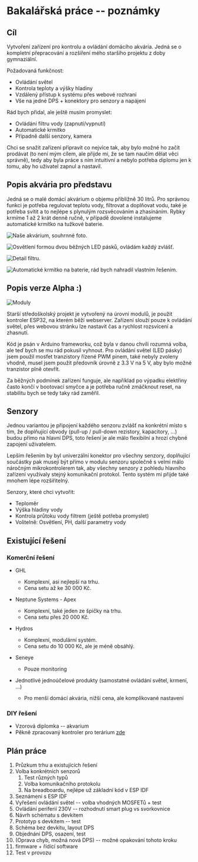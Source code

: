 # Bakalářská práce -- poznámky

## Cíl
Vytvoření zařízení pro kontrolu a ovládání domácího akvária. Jedná se o kompletní přepracování a rozšíření mého staršího projektu z doby gymnaziální.

Požadovaná funkčnost:
- Ovládání světel
- Kontrola teploty a výšky hladiny
- Vzdálený přístup k systému přes webové rozhraní
- Vše na jedné DPS + konektory pro senzory a napájení

Rád bych přidal, ale ještě musím promyslet:
- Ovládání filtru vody (zapnutí/vypnutí)
- Automatické krmítko
- Případně další senzory, kamera

Chci se snažit zařízení připravit co nejvíce tak, aby bylo možné ho začít prodávat (to není mým cílem, ale přijde mi, že se tam naučím dělat věci správně), tedy aby byla práce s ním intuitivní a nebylo potřeba diplomu jen k tomu, aby ho uživatel zapnul a nastavil.

## Popis akvária pro představu
Jedná se o malé domácí akvárium o objemu přibližně 30 litrů. Pro správnou funkci je potřeba regulovat teplotu vody, filtrovat a doplňovat vodu, také je potřeba svítit a to nejlépe s plynulým rozsvěcováním a zhasínáním. Rybky krmíme 1 až 2 krát denně ručně, v případě dovolené instalujeme automatické krmítko na tužkové baterie.

![Naše akvárium, souhrnné foto.](./img/akvarko.jpg)

![Osvětlení formou dvou běžných LED pásků, ovládám každý zvlášť.](./img/svetla.jpg)

![Detail filtru.](./img/filtr.jpg)

![Automatické krmítko na baterie, rád bych nahradil vlastním řešením.](./img/krmitko.jpg)

## Popis verze Alpha :)
![Moduly](./img/moduly.jpg)

Starší středoškolský projekt je vytvořený na úrovni modulů, je použit kontroler ESP32, na kterém běží webserver. Zařízení slouží pouze k ovládání světel, přes webovou stránku lze nastavit čas a rychlost rozsvícení a zhasnutí.

Kód je psán v Arduino frameworku, což byla v danou chvíli rozumná volba, ale teď bych se mu rád pokusil vyhnout. 
Pro ovládání světel (LED pásky) jsem použil mosfet tranzistory řízené PWM pinem, také nebyly zvoleny vhodně, musel jsem použít předovník úrovně z 3.3 V na 5 V, aby bylo možné tranzistor plně otevřít.

Za běžných podmínek zařízení funguje, ale například po výpadku elektřiny často končí v bootovací smyčce a je potřeba ručně zmáčknout reset, na stabilitu bych se tedy taky rád zaměřil.

## Senzory
Jednou variantou je připojení každého senzoru zvlášť na konkrétní místo s tím, že doplňující obvody (pull-up / pull-down rezistory, kapacitory, ...) budou přímo na hlavní DPS, toto řešení je ale málo flexibilní a hrozí chybné zapojení uživatelem.

Lepším řešením by byl univerzální konektor pro všechny senzory, doplňující součástky pak musejí být přímo v modulu senzoru společně s velmi málo náročným mikrokontrolerem tak, aby všechny senzory z pohledu hlavního zařízení využívaly stejný komunikační protokol. Tento systém mi přijde také mnohem lépe rozšiřitelný.

Senzory, které chci vytvořit:
- Teploměr
- Výška hladiny vody
- Kontrola průtoku vody filtrem (ještě potřeba promyslet)
- Volitelně: Osvětlení, PH, další parametry vody

## Existující řešení
### Komerční řešení
- GHL
  - Komplexní, asi nejlepší na trhu.
  - Cena setu až ke 30 000 Kč.
  
- Neptune Systems - Apex
  - Komplexní, také jeden ze špičky na trhu.
  - Cena setu přes 20 000 Kč.
  
- Hydros
  - Komplexní, modulární systém.
  - Cena setu do 10 000 Kč, ale je méně obsáhlý.
  
- Seneye
  - Pouze monitoring
  
- Jednotlivé jednoúčelové produkty (samostatné ovládání světel, krmení, ...)
  - Pro menší domácí akvária, nižší cena, ale komplikované nastavení 

### DIY řešení
- Vzorová diplomka -- akvarium
- Pěkně zpracovaný kontroler pro terárium [zde](https://brushknight.medium.com/terrarium-controller-idea-%EF%B8%8F-v1-4-b8ee96cfbd22)

## Plán práce
1. Průzkum trhu a existujících řešení
2. Volba konkrétních senzorů
   1. Test různých typů
   2. Volba komunikačního protokolu
   3. Na breadboardu, nejlépe už základní kód v ESP IDF
3. Seznámení s ESP IDF
4. Vyřešení ovládání světel -- volba vhodných MOSFETů + test
5. Ovládání periferií 230V -- rozhodnutí smart plug vs svorkovnice
6. Návrh schématu s devkitem
7. Prototyp s devkitem -- test
8. Schéma bez devkitu, layout DPS
9. Objednání DPS, osazení, test
10. (Oprava chyb, možná nová DPS) -- možné opakování tohoto kroku
11. firmware + řídící software
12. Test v provozu
